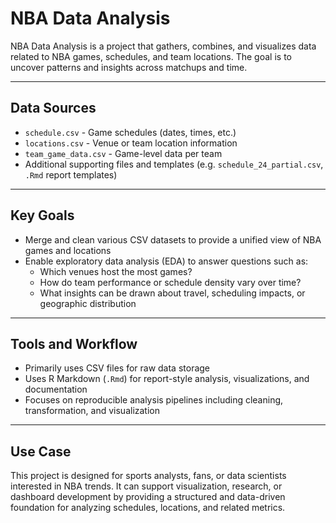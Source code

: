# NBA Data Analysis

NBA Data Analysis is a project that gathers, combines, and visualizes data related to NBA games, schedules, and team locations. The goal is to uncover patterns and insights across matchups and time.

---

## Data Sources

- `schedule.csv` - Game schedules (dates, times, etc.)  
- `locations.csv` - Venue or team location information  
- `team_game_data.csv` - Game-level data per team  
- Additional supporting files and templates (e.g. `schedule_24_partial.csv`, `.Rmd` report templates)

---

## Key Goals

- Merge and clean various CSV datasets to provide a unified view of NBA games and locations  
- Enable exploratory data analysis (EDA) to answer questions such as:
  - Which venues host the most games?
  - How do team performance or schedule density vary over time?
  - What insights can be drawn about travel, scheduling impacts, or geographic distribution  

---

## Tools and Workflow

- Primarily uses CSV files for raw data storage  
- Uses R Markdown (`.Rmd`) for report-style analysis, visualizations, and documentation  
- Focuses on reproducible analysis pipelines including cleaning, transformation, and visualization  

---

## Use Case

This project is designed for sports analysts, fans, or data scientists interested in NBA trends. It can support visualization, research, or dashboard development by providing a structured and data-driven foundation for analyzing schedules, locations, and related metrics.
